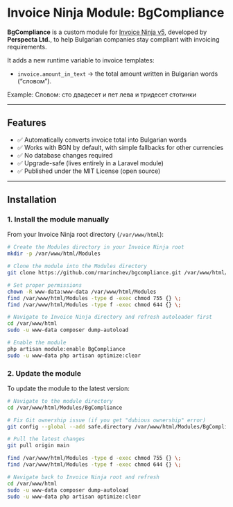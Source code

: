 # Invoice Ninja Module: BgCompliance

**BgCompliance** is a custom module for [Invoice Ninja v5](https://github.com/invoiceninja/invoiceninja), developed by **Perspecta Ltd.**, to help Bulgarian companies stay compliant with invoicing requirements.

It adds a new runtime variable to invoice templates:

- `invoice.amount_in_text` → the total amount written in Bulgarian words (“словом”).

Example: Словом: сто двадесет и пет лева и тридесет стотинки


---

## Features

- ✅ Automatically converts invoice total into Bulgarian words  
- ✅ Works with BGN by default, with simple fallbacks for other currencies  
- ✅ No database changes required  
- ✅ Upgrade-safe (lives entirely in a Laravel module)  
- ✅ Published under the MIT License (open source)

---

## Installation

### 1. Install the module manually

From your Invoice Ninja root directory (`/var/www/html`):

```bash
# Create the Modules directory in your Invoice Ninja root
mkdir -p /var/www/html/Modules

# Clone the module into the Modules directory
git clone https://github.com/rmarinchev/bgcompliance.git /var/www/html/Modules/BgCompliance

# Set proper permissions
chown -R www-data:www-data /var/www/html/Modules
find /var/www/html/Modules -type d -exec chmod 755 {} \;
find /var/www/html/Modules -type f -exec chmod 644 {} \;

# Navigate to Invoice Ninja directory and refresh autoloader first
cd /var/www/html
sudo -u www-data composer dump-autoload

# Enable the module
php artisan module:enable BgCompliance
sudo -u www-data php artisan optimize:clear
```

### 2. Update the module

To update the module to the latest version:

```bash
# Navigate to the module directory
cd /var/www/html/Modules/BgCompliance

# Fix Git ownership issue (if you get "dubious ownership" error)
git config --global --add safe.directory /var/www/html/Modules/BgCompliance

# Pull the latest changes
git pull origin main

find /var/www/html/Modules -type d -exec chmod 755 {} \;
find /var/www/html/Modules -type f -exec chmod 644 {} \;

# Navigate back to Invoice Ninja root and refresh
cd /var/www/html
sudo -u www-data composer dump-autoload
sudo -u www-data php artisan optimize:clear
```
